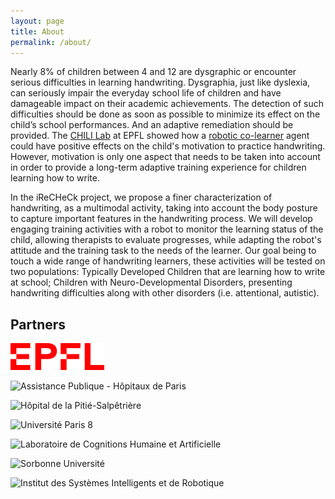 ```yaml
---
layout: page
title: About
permalink: /about/
---
```


Nearly 8% of children between 4 and 12 are dysgraphic or encounter serious difficulties in learning handwriting. Dysgraphia, just like dyslexia, can seriously impair the everyday school life of children and have damageable impact on their academic achievements. The detection of such difficulties should be done as soon as possible to minimize its effect on the child’s school performances. And an adaptive remediation should be provided. The [CHILI Lab](http://chili.epfl.ch) at EPFL showed how a [robotic co-learner](http://chili.epfl.ch/cowriter) agent could have positive effects on the child's motivation to practice handwriting. However, motivation is only one aspect that needs to be taken into account in order to provide a long-term adaptive training experience for children learning how to write.

In the iReCHeCk project, we propose a finer characterization of handwriting, as a multimodal activity, taking into account the body posture to capture important features in the handwriting process. We will develop engaging training activities with a robot to monitor the learning status of the child, allowing therapists to evaluate progresses, while adapting the robot's attitude and the training task to the needs of the learner. Our goal being to touch a wide range of handwriting learners, these activities will be tested on two populations: Typically Developed Children that are learning how to write at school; Children with Neuro-Developmental Disorders, presenting handwriting difficulties along with other disorders (i.e. attentional, autistic).

## Partners
![Ecole polytechnique fédérale de Lausanne - CHILI Lab](images/Logo_EPFL.png "EPFL - CHILI Lab")

![Assistance Publique - Hôpitaux de Paris](../images/Logo_APHP.gif "APHP")

![Hôpital de la Pitié-Salpêtrière]({{site.url}}/images/Logo_Salpetriere.png "Pitié-Salpêtrière")

![Université Paris 8]({{site.url}}/images/Logo_Paris8.png "Université Paris 8")

![Laboratoire de Cognitions Humaine et Artificielle]({{site.url}}/images/Logo_CHArt.png "CHArt")

![Sorbonne Université]({{site.url}}/images/Logo_Sorbonne.png "Sorbonne Université")

![Institut des Systèmes Intelligents et de Robotique]({{site.url}}/images/Logo_ISIR.png "CHArt")




